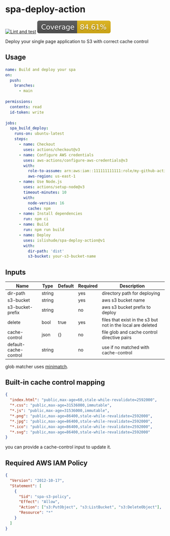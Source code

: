 # spa-deploy-action

[![Lint and test](https://github.com/islishude/spa-deploy-action/actions/workflows/ci.yml/badge.svg)](https://github.com/islishude/spa-deploy-action/actions/workflows/ci.yml)
![TestCoverage](./badges/coverage.svg)

Deploy your single page application to S3 with correct cache control

## Usage

```yaml
name: Build and deploy your spa
on:
  push:
    branches:
      - main

permissions:
  contents: read
  id-token: write

jobs:
  spa_build_deploy:
    runs-on: ubuntu-latest
    steps:
      - name: Checkout
        uses: actions/checkout@v3
      - name: Configure AWS credentials
        uses: aws-actions/configure-aws-credentials@v3
        with:
          role-to-assume: arn:aws:iam::111111111111:role/my-github-actions-role
          aws-region: us-east-1
      - name: Use Node.js
        uses: actions/setup-node@v3
        timeout-minutes: 10
        with:
          node-version: 16
          cache: npm
      - name: Install dependencies
        run: npm ci
      - name: Build
        run: npm run build
      - name: Deploy
        uses: islishude/spa-deploy-action@v1
        with:
          dir-path: 'dist'
          s3-bucket: your-s3-bucket-name
```

## Inputs

| Name                  | Type   | Default | Required | Description                                                 |
| --------------------- | ------ | ------- | -------- | ----------------------------------------------------------- |
| dir-path              | string |         | yes      | directory path for deploying                                |
| s3-bucket             | string |         | yes      | aws s3 bucket name                                          |
| s3-bucket-prefix      | string |         | no       | aws s3 bucket prefix to deploy                              |
| delete                | bool   | true    | yes      | files that exist in the s3 but not in the local are deleted |
| cache-control         | json   | {}      | no       | file glob and cache control directive pairs                 |
| default-cache-control | string |         | no       | use if no matched with cache-control                        |

glob matcher uses [minimatch](https://github.com/isaacs/minimatch).

## Built-in cache control mapping

```json
{
  "index.html": "public,max-age=60,stale-while-revalidate=2592000",
  "*.css": "public,max-age=31536000,immutable",
  "*.js": "public,max-age=31536000,immutable",
  "*.png": "public,max-age=86400,stale-while-revalidate=2592000",
  "*.jpg": "public,max-age=86400,stale-while-revalidate=2592000",
  "*.ico": "public,max-age=86400,stale-while-revalidate=2592000",
  "*.svg": "public,max-age=86400,stale-while-revalidate=2592000"
}
```

you can provide a cache-control input to update it.

## Required AWS IAM Policy

```json
{
  "Version": "2012-10-17",
  "Statement": [
    {
      "Sid": "spa-s3-policy",
      "Effect": "Allow",
      "Action": ["s3:PutObject", "s3:ListBucket", "s3:DeleteObject"],
      "Resource": "*"
    }
  ]
}
```
